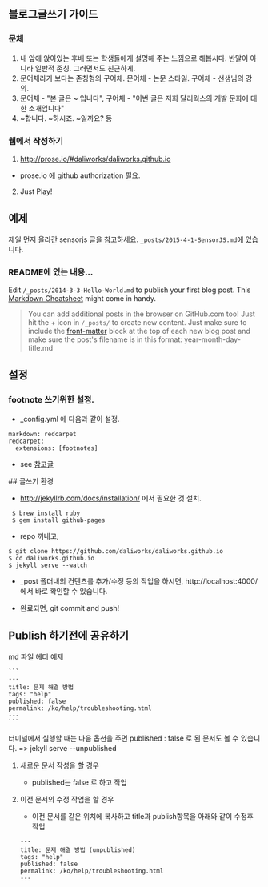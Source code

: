 ## 블로그글쓰기 가이드
### 문체
1. 내 앞에 앉아있는 후배 또는 학생들에게 설명해 주는 느낌으로 해봅시다. 반말이 아니라 일반적 존칭. 그러면서도 친근하게.
2. 문어체라기 보다는 존칭형의 구어체. 문어체 - 논문 스타일. 구어체 - 선생님의 강의.
3. 문어체 - "본 글은 ~ 입니다",  구어체 - "이번 글은 저희 달리웍스의 개발 문화에 대한 소개입니다"
4. ~합니다. ~하시죠.  ~일까요?  등


### 웹에서 작성하기
1. http://prose.io/#daliworks/daliworks.github.io
  - prose.io 에 github authorization 필요.
2. Just Play!

## 예제
제일 먼저 올라간 sensorjs 글을 참고하세요. ```_posts/2015-4-1-SensorJS.md```에 있습니다.

### README에 있는 내용...

Edit `/_posts/2014-3-3-Hello-World.md` to publish your first blog post. This [Markdown Cheatsheet](http://www.jekyllnow.com/Markdown-Style-Guide/) might come in handy.

> You can add additional posts in the browser on GitHub.com too! Just hit the + icon in `/_posts/` to create new content. Just make sure to include the [front-matter](http://jekyllrb.com/docs/frontmatter/) block at the top of each new blog post and make sure the post's filename is in this format: year-month-day-title.md

## 설정

### footnote 쓰기위한 설정.
 - _config.yml 에 다음과 같이 설정.

```
markdown: redcarpet
redcarpet:
  extensions: [footnotes]
```

 - see [참고글](http://stackoverflow.com/questions/19483975/jekyll-on-github-pages-any-way-to-add-footnotes-in-markdown)

<div id='jekyll-installation'></div>
## 글쓰기 환경

 - http://jekyllrb.com/docs/installation/ 에서 필요한 것 설치.
 ```
  $ brew install ruby
  $ gem install github-pages
 ```

 - repo 꺼내고,
 ```
 $ git clone https://github.com/daliworks/daliworks.github.io
 $ cd daliworks.github.io
 $ jekyll serve --watch
 ```

 - _post 폴더내의 컨텐츠를 추가/수정 등의 작업을 하시면, http://localhost:4000/ 에서 바로 확인할 수 있습니다.

 - 완료되면, git commit and push!

## Publish 하기전에 공유하기
md 파일 헤더 예제

    ```
    ---
    title: 문제 해결 방법
    tags: "help"
    published: false
    permalink: /ko/help/troubleshooting.html
    ---
    ```

터미널에서 실행할 때는 다음 옵션을 주면 published : false 로 된 문서도 볼 수 있습니다.
 => jekyll serve --unpublished

1. 새로운 문서 작성을 할 경우
    - published는 false 로 하고 작업

2. 이전 문서의 수정 작업을 할 경우
    - 이전 문서를 같은 위치에 복사하고 title과 publish항목을 아래와 같이 수정후 작업 

    ```
    ---
    title: 문제 해결 방법 (unpublished)
    tags: "help"
    published: false
    permalink: /ko/help/troubleshooting.html
    ---
    ```
